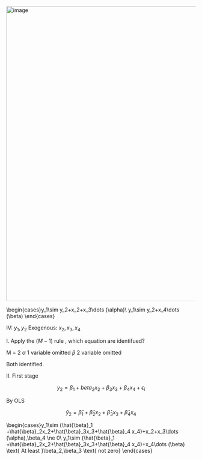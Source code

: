 


<img width="785" alt="image" src="https://github.com/HWTeng-Course/202402-Financial-Econometrics/assets/55239313/34abeddf-a602-46d3-a5de-288ae46752b3">


\begin{cases}y_1\sim y_2+x_2+x_3\dots (\alpha)\\
y_1\sim y_2+x_4\dots (\beta)
\end{cases}

IV: $y_1,y_2$
Exogenous: $x_2,x_3,x_4$

I. Apply the $(M-1)$ rule , which equation are identifued?

M = 2
$\alpha$ 1 variable omitted
$\beta$ 2 variable omitted 

Both identified.

II. 
First stage

$$y_2 = \beta_1 +beta_2x_2+\beta_3x_3+\beta_4 x_4+\epsilon_i$$

By OLS 

$$\hat{y}_2 = \hat{\beta}_1 +\hat{\beta}_2x_2+\hat{\beta}_3x_3+\hat{\beta}_4 x_4$$

\begin{cases}y_1\sim (\hat{\beta}_1 +\hat{\beta}_2x_2+\hat{\beta}_3x_3+\hat{\beta}_4 x_4)+x_2+x_3\dots (\alpha),\beta_4 \ne 0\\
y_1\sim (\hat{\beta}_1 +\hat{\beta}_2x_2+\hat{\beta}_3x_3+\hat{\beta}_4 x_4)+x_4\dots (\beta) \text{ At least }\beta_2,\beta_3 \text{ not zero}
\end{cases}
